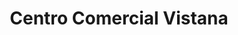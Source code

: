 ---
title: "Centro Comercial Vistana"
url: /san-pedro/centro-comercial-vistana/
shop: centro comercial
---